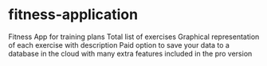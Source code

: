 # fitness-application
Fitness App for training plans
Total list of exercises
Graphical representation of each exercise with description
Paid option to save your data to a database in the cloud with many extra features included in the pro version
